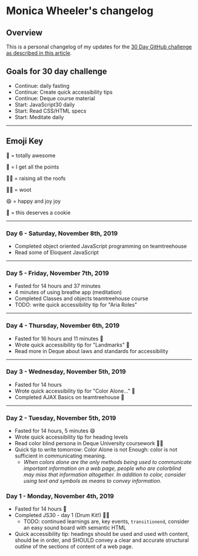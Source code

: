# Monica Wheeler's changelog

## Overview

This is a personal changelog of my updates for the [30 Day GitHub challenge as described in this article](https://medium.com/@docix/github-30-day-challenge-7eaac41e4176). 

## Goals for 30 day challenge

- Continue: daily fasting 
- Continue: Create quick accessibility tips
- Continue: Deque course material
- Start: JavaScript30 daily
- Start: Read CSS/HTML specs
- Start: Meditate daily

---

## Emoji Key

🎉 = totally awesome

💯 = I get all the points

🙌🏻 = raising all the roofs

👏🏻 = woot

😄 = happy and joy joy

🍪 = this deserves a cookie


---

### Day 6 - Saturday, November 8th, 2019

- Completed object oriented JavaScript programming on teamtreehouse 
- Read some of Eloquent JavaScript
 

---

### Day 5 - Friday, November 7th, 2019

- Fasted for 14 hours and 37 minutes
- 4 minutes of using breathe app (meditation)
- Completed Classes and objects teamtreehouse course
- TODO: write quick accessibility tip for "Aria Roles" 

---

### Day 4 - Thursday, November 6th, 2019

- Fasted for 16 hours and 11 minutes 🎉
- Wrote quick accessibility tip for "Landmarks" 🍪
- Read more in Deque about laws and standards for accessibility

---

### Day 3 - Wednesday, November 5th, 2019

- Fasted for 14 hours
- Wrote quick accessibility tip for "Color Alone..." 🎉
- Completed AJAX Basics on teamtreehouse 💯

---

### Day 2 - Tuesday, November 5th, 2019

- Fasted for 14 hours, 5 minutes 😄
- Wrote quick accessibility tip for heading levels
- Read color blind persona in Deque University coursework 🙌🏻
- Quick tip to write tomorrow: Color Alone is not Enough: color is not sufficient in communicating meaning. 
  - _When colors alone are the only methods being used to communicate important information on a web page, people who are colorblind may miss that information altogether. In addition to color, consider using text and symbols as means to convey information._

### Day 1 - Monday, November 4th, 2019

- Fasted for 14 hours 💯
- Completed JS30 - day 1 (Drum Kit!) 👏🏻
  - TODO: continued learnings are, key events, `transitionend`, consider an easy sound board with semantic HTML
- Quick accessibility tip: headings should be used and used with content, should be in order, and SHOULD convey a clear and accurate structural outline of the sections of content of a web page.
